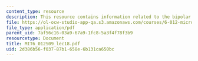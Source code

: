 ```yaml
---
content_type: resource
description: This resource contains information related to the bipolar junction transistor.
file: https://ol-ocw-studio-app-qa.s3.amazonaws.com/courses/6-012-microelectronic-devices-and-circuits-spring-2009/2d386b56f03787b1658e6b131ca650bc_MIT6_012S09_lec18.pdf
file_type: application/pdf
parent_uid: 7af56c16-03a9-67a9-1fc8-5a3f4f78f3b9
resourcetype: Document
title: MIT6_012S09_lec18.pdf
uid: 2d386b56-f037-87b1-658e-6b131ca650bc
---
```

